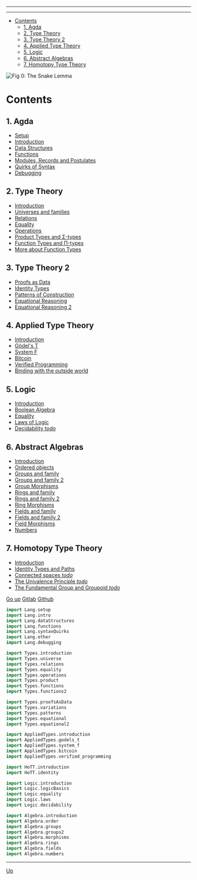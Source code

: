 ****

<!-- START doctoc generated TOC please keep comment here to allow auto update -->
<!-- DON'T EDIT THIS SECTION, INSTEAD RE-RUN doctoc TO UPDATE -->
****

- [Contents](#contents)
  - [1. Agda](#1-agda)
  - [2. Type Theory](#2-type-theory)
  - [3. Type Theory 2](#3-type-theory-2)
  - [4. Applied Type Theory](#4-applied-type-theory)
  - [5. Logic](#5-logic)
  - [6. Abstract Algebras](#6-abstract-algebras)
  - [7. Homotopy Type Theory](#7-homotopy-type-theory)

<!-- END doctoc generated TOC please keep comment here to allow auto update -->

![Fig 0: The Snake Lemma](./cover.png)

# Contents

## 1. Agda

  - [Setup](./Lang.setup.html)
  - [Introduction](./Lang.intro.html)
  - [Data Structures](./Lang.dataStructures.html)
  - [Functions](./Lang.functions.html)
  - [Modules, Records and Postulates](./Lang.other.html)
  - [Quirks of Syntax](./Lang.syntaxQuirks.html)
  - [Debugging](./Lang.debugging.html)

## 2. Type Theory

  - [Introduction](./Types.introduction.html)
  - [Universes and families](./Types.universe.html)
  - [Relations](./Types.relations.html)
  - [Equality](./Types.equality.html)
  - [Operations](./Types.operations.html)
  - [Product Types and Σ-types](./Types.product.html)
  - [Function Types and Π-types](./Types.functions.html)
  - [More about Function Types](./Types.functions2.html)

## 3. Type Theory 2

  - [Proofs as Data](./Types.proofsAsData.html)
  - [Identity Types](./Types.variations.html)
  - [Patterns of Construction](./Types.patterns.html)
  - [Equational Reasoning](./Types.equational.html)
  - [Equational Reasoning 2](./Types.equational2.html)

## 4. Applied Type Theory

  - [Introduction](./AppliedTypes.introduction.html)
  - [Gödel's T](./AppliedTypes.godels_t.html)
  - [System F](./AppliedTypes.system_f.html)
  - [Bitcoin](./AppliedTypes.bitcoin.html)
  - [Verified Programming](./AppliedTypes.verified_programming.html)
  - [Binding with the outside world](./AppliedTypes.bindings.html)

## 5. Logic

  - [Introduction](./Logic.introduction.html)
  - [Boolean Algebra](./Logic.logicBasics.html)
  - [Equality](./Logic.equality.html)
  - [Laws of Logic](./Logic.laws.html)
  - [Decidability *todo*](./Logic.decidability.html)

## 6. Abstract Algebras

  - [Introduction](./Algebra.introduction.html)
  - [Ordered objects](./Algebra.order.html)
  - [Groups and family](./Algebra.groups.html)
  - [Groups and family 2](./Algebra.groups2.html)
  - [Group Morphisms](./Algebra.morphisms.html)
  - [Rings and family](./Algebra.rings.html)
  - [Rings and family 2](./Algebra.rings2.html)
  - [Ring Morphisms](./Algebra.ring_morphisms.html)
  - [Fields and family](./Algebra.fields.html)
  - [Fields and family 2](./Algebra.fields2.html)
  - [Field Morphisms](./Algebra.field_morphisms.html)
  - [Numbers](./Algebra.numbers.html)

## 7. Homotopy Type Theory

  - [Introduction](./HoTT.introduction.html)
  - [Identity Types and Paths](./HoTT.identity.html)
  - [Connected spaces *todo*](./HoTT.paths.html)
  - [The Univalence Principle *todo*](./HoTT.univalance.html)
  - [The Fundamental Group and Groupoid *todo*](./HoTT.fundamentalGroup.html)

<!-- - [The Seifert van-Kampen Theorem *todo*](./HoTT/vanKampen.html) -->

[Go up](contents.html)
[Gitlab](https://gitlab.com/ixaxaar/monoid.space)
[Github](https://github.com/ixaxaar/monoid.space)


```agda
import Lang.setup
import Lang.intro
import Lang.dataStructures
import Lang.functions
import Lang.syntaxQuirks
import Lang.other
import Lang.debugging

import Types.introduction
import Types.universe
import Types.relations
import Types.equality
import Types.operations
import Types.product
import Types.functions
import Types.functions2

import Types.proofsAsData
import Types.variations
import Types.patterns
import Types.equational
import Types.equational2

import AppliedTypes.introduction
import AppliedTypes.godels_t
import AppliedTypes.system_f
import AppliedTypes.bitcoin
import AppliedTypes.verified_programming

import HoTT.introduction
import HoTT.identity

import Logic.introduction
import Logic.logicBasics
import Logic.equality
import Logic.laws
import Logic.decidability

import Algebra.introduction
import Algebra.order
import Algebra.groups
import Algebra.groups2
import Algebra.morphisms
import Algebra.rings
import Algebra.fields
import Algebra.numbers
```

****
[Up](contents.html)
